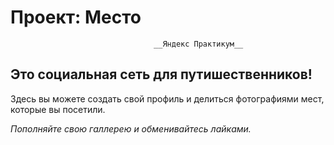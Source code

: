 #                Проект: Место
                                    __Яндекс Практикум__
## Это социальная сеть для путишественников!

Здесь вы можете создать свой профиль и делиться фотографиями мест, которые вы посетили.

*Пополняйте свою галлерею и обменивайтесь лайками.*

